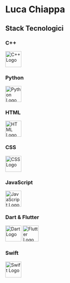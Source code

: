 # Luca Chiappa

## Stack Tecnologici

### C++
<img src="https://cdn.jsdelivr.net/gh/devicons/devicon/icons/cplusplus/cplusplus-original.svg" alt="C++ Logo" width="50px" />

### Python
<img src="https://cdn.jsdelivr.net/gh/devicons/devicon/icons/python/python-original.svg" alt="Python Logo" width="50px" />

### HTML
<img src="https://cdn.jsdelivr.net/gh/devicons/devicon/icons/html5/html5-original.svg" alt="HTML Logo" width="50px" />

### CSS
<img src="https://cdn.jsdelivr.net/gh/devicons/devicon/icons/css3/css3-original.svg" alt="CSS Logo" width="50px" />

### JavaScript
<img src="https://cdn.jsdelivr.net/gh/devicons/devicon/icons/javascript/javascript-original.svg" alt="JavaScript Logo" width="50px" />

### Dart & Flutter
<img src="https://cdn.jsdelivr.net/gh/devicons/devicon/icons/dart/dart-original.svg" alt="Dart Logo" width="50px" />
<img src="https://cdn.jsdelivr.net/gh/devicons/devicon/icons/flutter/flutter-original.svg" alt="Flutter Logo" width="50px" />

### Swift
<img src="https://cdn.jsdelivr.net/gh/devicons/devicon/icons/swift/swift-original.svg" alt="Swift Logo" width="50px" />
